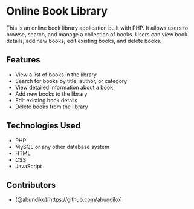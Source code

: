# Online Book Library

This is an online book library application built with PHP. It allows users to browse, search, and manage a collection of books. Users can view book details, add new books, edit existing books, and delete books.

## Features

- View a list of books in the library
- Search for books by title, author, or category
- View detailed information about a book
- Add new books to the library
- Edit existing book details
- Delete books from the library

## Technologies Used

- PHP
- MySQL or any other database system
- HTML
- CSS
- JavaScript

## Contributors

- (@abundiko)[https://github.com/abundiko]

